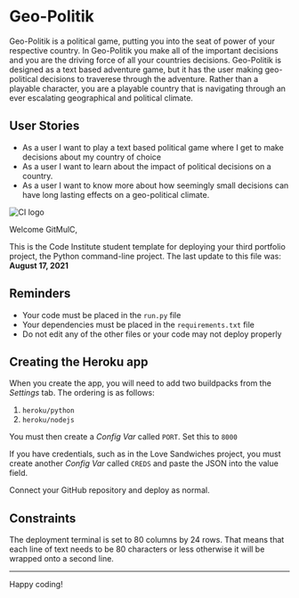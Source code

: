 # Geo-Politik
Geo-Politik is a political game, putting you into the seat of power of your respective country. In Geo-Politik you make all of the important decisions and you are the driving force of all your countries decisions. Geo-Politik is designed as a text based adventure game, but it has the user making geo-political decisions to traverese through the adventure. Rather than a playable character, you are a playable country that is navigating through an ever escalating geographical and political climate. 

## User Stories
- As a user I want to play a text based political game where I get to make decisions about my country of choice
- As a user I want to learn about the impact of political decisions on a country. 
- As a user I want to know more about how seemingly small decisions can have long lasting effects on a geo-political climate.

![CI logo](https://codeinstitute.s3.amazonaws.com/fullstack/ci_logo_small.png)

Welcome GitMulC,

This is the Code Institute student template for deploying your third portfolio project, the Python command-line project. The last update to this file was: **August 17, 2021**

## Reminders

* Your code must be placed in the `run.py` file
* Your dependencies must be placed in the `requirements.txt` file
* Do not edit any of the other files or your code may not deploy properly

## Creating the Heroku app

When you create the app, you will need to add two buildpacks from the _Settings_ tab. The ordering is as follows:

1. `heroku/python`
2. `heroku/nodejs`

You must then create a _Config Var_ called `PORT`. Set this to `8000`

If you have credentials, such as in the Love Sandwiches project, you must create another _Config Var_ called `CREDS` and paste the JSON into the value field.

Connect your GitHub repository and deploy as normal.

## Constraints

The deployment terminal is set to 80 columns by 24 rows. That means that each line of text needs to be 80 characters or less otherwise it will be wrapped onto a second line.

-----
Happy coding!
